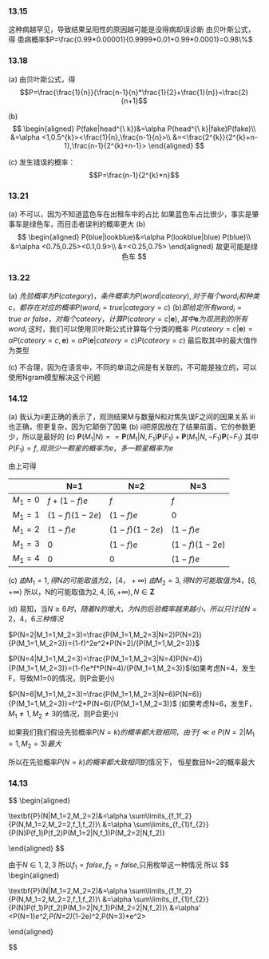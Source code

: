 ### 13.15
这种病越罕见，导致结果呈阳性的原因越可能是没得病却误诊断
由贝叶斯公式，得
患病概率$P=\frac{0.99*0.00001}{0.9999*0.01+0.99*0.0001}=0.98\%$

### 13.18
(a)
由贝叶斯公式，得
$$P=\frac{\frac{1}{n}}{\frac{n-1}{n}*\frac{1}{2}+\frac{1}{n}}=\frac{2}{n+1}$$

(b)
$$
\begin{aligned}
P(fake|head^{\ k})&=\alpha P(head^{\ k}|fake)P(fake)\\
&=\alpha <1,0.5^{k}><\frac{1}{n},\frac{n-1}{n}>\\
&=<\frac{2^{k}}{2^{k}+n-1},\frac{n-1}{2^{k}+n-1}>
\end{aligned}
$$

(c)
发生错误的概率：
$$P=\frac{n-1}{2^{k}*n}$$

### 13.21
(a)
不可以，因为不知道蓝色车在出租车中的占比
如果蓝色车占比很少，事实是肇事车是绿色车，而目击者误判的概率更大
(b)
$$
\begin{aligned}
P(blue|lookblue)&=\alpha P(lookblue|blue) P(blue)\\
&=\alpha <0.75,0.25><0.1,0.9>\\
&=<0.25,0.75>
\end{aligned}
故更可能是绿色车
$$

### 13.22
(a)
$先验概率为P(category)，条件概率为P(word|cateory),对于每个word_i和种类c，都存在对应的概率P(word_i=true|category=c)$
(b)$即给定所有word_{i}=true\ or\ false，对每个cateory，计算P(cateory=c|\textbf{e}),其中\textbf{e}为观测到的所有word_i$
这时，我们可以使用贝叶斯公式计算每个分类的概率
$P(cateory=c|\textbf{e})=\alpha P(cateory=c,\textbf{e})=\alpha  P(\textbf{e}|cateory=c)P(cateory=c)$
最后取其中的最大值作为类型

(c)
不合理，因为在语言中，不同的单词之间是有关联的，不可能是独立的，可以使用Ngram模型解决这个问题

### 14.12
(a)
我认为ii更正确的表示了，观测结果M与数量N和对焦失误F之间的因果关系
iii也正确，但更复杂，因为它颠倒了因果
(b)
ii把原因放在了结果前面，它的参数更少，所以是最好的
(c)
$\mathbf{P}(M_{1}|N)==\mathbf{P}(M_{1}|N,F_{1})\mathbf{P}(F_{1})+\mathbf{P}(M_{1}|N,\neg F_{1})\mathbf{P}(\neg F_{1})$
其中$P(F_{1})=f,观测少一颗星的概率为e，多一颗星概率为e$


由上可得

|         | N=1           | N=2           | N=3           |
| ------- | ------------- | ------------- | ------------- |
| $M_1=0$ | $f+(1-f)e$    | $f$           | $f$           |
| $M_1=1$ | $(1-f)(1-2e)$ | $(1-f)e$      | $0$           |
| $M_1=2$ | $(1-f)e$      | $(1-f)(1-2e)$ | $(1-f)e$      |
| $M_1=3$ | $0$           | $(1-f)e$      | $(1-f)(1-2e)$ |
| $M_1=4$ | $0$           | $0$           | $(1-f)e$      |

(c)
$由M_1=1,得N的可能取值为2，[4，+\infty)$
$由M_2=3,得N的可能取值为4，[6,+\infty)$
所以，N的可能取值为$2,4,[6,+\infty),N\in \textbf{Z}$

(d)
易知，当$N\geq 6时，随着N的增大，为N的后验概率越来越小，所以只讨论N=2，4，6三种情况$

$P(N=2|M_1=1,M_2=3)=\frac{P(M_1=1,M_2=3|N=2)P(N=2)}{P(M_1=1,M_2=3)}=(1-f)^2e^2*P(N=2)/{P(M_1=1,M_2=3)}$

$P(N=4|M_1=1,M_2=3)=\frac{P(M_1=1,M_2=3|N=4)P(N=4)}{P(M_1=1,M_2=3)}=(1-f)e*f*P(N=4)/{P(M_1=1,M_2=3)}$(如果考虑N=4，发生F，导致M1=0的情况，则P会更小)

$P(N=6|M_1=1,M_2=3)=\frac{P(M_1=1,M_2=3|N=6)P(N=6)}{P(M_1=1,M_2=3)}=f^2*P(N=6)/{P(M_1=1,M_2=3)}$
(如果考虑N=6，发生F，$M_{1}\neq 1,M_{2}\neq 3$的情况，则P会更小)

如果我们我们假设先验概率$P(N=k)的概率都大致相同，由于f \ll e$
$P(N=2|M_1=1,M_2=3)最大$

所以在先验概率$P(N=k)的概率都大致相同$的情况下，
恒星数目N=2的概率最大


### 14.13
$$
\begin{aligned}

\textbf{P}(N|M_1=2,M_2=2)&=\alpha \sum\limits_{f_1f_2}{P(N,M_1=2,M_2=2,f_1,f_2)}\\
&=\alpha \sum\limits_{f_{1}f_{2}}{P(N)P(f_1)P(f_2)P(M_1=2|N,f_1)P(M_2=2|N,f_2)}


\end{aligned}
$$

由于$N\in 1,2,3$
所以$f_1=false,f_2=false$,只用枚举这一种情况
所以
$$
\begin{aligned}

\textbf{P}(N|M_1=2,M_2=2)&=\alpha \sum\limits_{f_1f_2}{P(N,M_1=2,M_2=2,f_1,f_2)}\\
&=\alpha \sum\limits_{f_{1}f_{2}}{P(N)P(f_1)P(f_2)P(M_1=2|N,f_1)P(M_2=2|N,f_2)}\\
&=\alpha' <P(N=1)*e^2,P(N=2)*(1-2e)^2,P(N=3)*e^2>


\end{aligned}

$$




